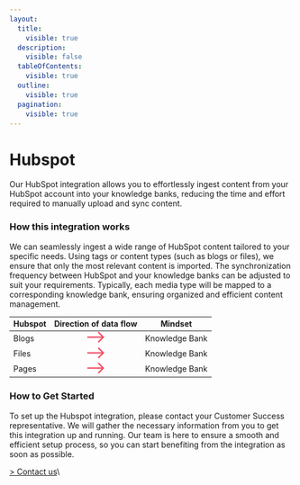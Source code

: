 ```yaml
---
layout:
  title:
    visible: true
  description:
    visible: false
  tableOfContents:
    visible: true
  outline:
    visible: true
  pagination:
    visible: true
---
```


# Hubspot

Our HubSpot integration allows you to effortlessly ingest content from your HubSpot account into your knowledge banks, reducing the time and effort required to manually upload and sync content.

### How this integration works

We can seamlessly ingest a wide range of HubSpot content tailored to your specific needs. Using tags or content types (such as blogs or files), we ensure that only the most relevant content is imported. The synchronization frequency between HubSpot and your knowledge banks can be adjusted to suit your requirements. Typically, each media type will be mapped to a corresponding knowledge bank, ensuring organized and efficient content management.

| Hubspot |                                    Direction of data flow                                   | Mindset        |
| ------- | :-----------------------------------------------------------------------------------------: | -------------- |
| Blogs   | <img src="../../.gitbook/assets/arrow - left to right (3).png" alt="" data-size="original"> | Knowledge Bank |
| Files   | <img src="../../.gitbook/assets/arrow - left to right (3).png" alt="" data-size="original"> | Knowledge Bank |
| Pages   | <img src="../../.gitbook/assets/arrow - left to right (3).png" alt="" data-size="original"> | Knowledge Bank |

### How to Get Started

To set up the Hubspot integration, please contact your Customer Success representative. We will gather the necessary information from you to get this integration up and running. Our team is here to ensure a smooth and efficient setup process, so you can start benefiting from the integration as soon as possible.

[> Contact us](https://mindset-ai.atlassian.net/servicedesk/customer/portal/1/group/10/create/41)\
